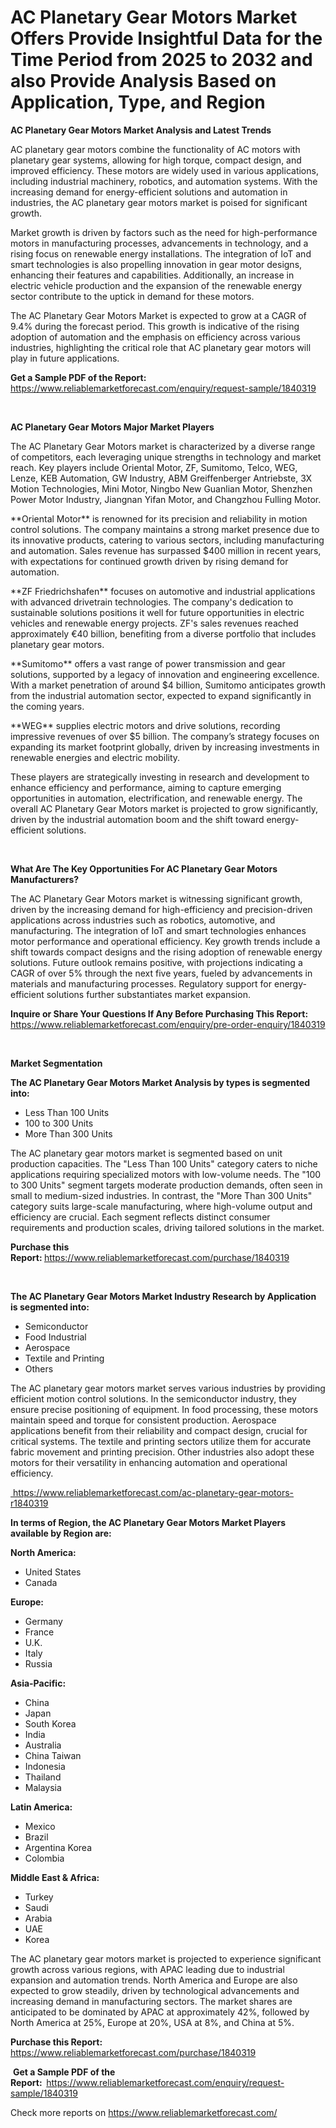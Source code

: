 <p><h1>AC Planetary Gear Motors Market Offers Provide Insightful Data for the Time Period from 2025 to 2032 and also Provide Analysis Based on Application, Type, and Region</h1></p><p><strong>AC Planetary Gear Motors Market Analysis and Latest Trends</strong></p>
<p><p>AC planetary gear motors combine the functionality of AC motors with planetary gear systems, allowing for high torque, compact design, and improved efficiency. These motors are widely used in various applications, including industrial machinery, robotics, and automation systems. With the increasing demand for energy-efficient solutions and automation in industries, the AC planetary gear motors market is poised for significant growth.</p><p>Market growth is driven by factors such as the need for high-performance motors in manufacturing processes, advancements in technology, and a rising focus on renewable energy installations. The integration of IoT and smart technologies is also propelling innovation in gear motor designs, enhancing their features and capabilities. Additionally, an increase in electric vehicle production and the expansion of the renewable energy sector contribute to the uptick in demand for these motors.</p><p>The AC Planetary Gear Motors Market is expected to grow at a CAGR of 9.4% during the forecast period. This growth is indicative of the rising adoption of automation and the emphasis on efficiency across various industries, highlighting the critical role that AC planetary gear motors will play in future applications.</p></p>
<p><strong>Get a Sample PDF of the Report:&nbsp;</strong> <a href="https://www.reliablemarketforecast.com/enquiry/request-sample/1840319?utm_campaign=2754&utm_medium=2&utm_source=Github&utm_content=ia&utm_term=10042025&utm_id=ac-planetary-gear-motors">https://www.reliablemarketforecast.com/enquiry/request-sample/1840319</a></p>
<p>&nbsp;</p>
<p><strong>AC Planetary Gear Motors Major Market Players</strong></p>
<p><p>The AC Planetary Gear Motors market is characterized by a diverse range of competitors, each leveraging unique strengths in technology and market reach. Key players include Oriental Motor, ZF, Sumitomo, Telco, WEG, Lenze, KEB Automation, GW Industry, ABM Greiffenberger Antriebste, 3X Motion Technologies, Mini Motor, Ningbo New Guanlian Motor, Shenzhen Power Motor Industry, Jiangnan Yifan Motor, and Changzhou Fulling Motor.</p><p>**Oriental Motor** is renowned for its precision and reliability in motion control solutions. The company maintains a strong market presence due to its innovative products, catering to various sectors, including manufacturing and automation. Sales revenue has surpassed $400 million in recent years, with expectations for continued growth driven by rising demand for automation.</p><p>**ZF Friedrichshafen** focuses on automotive and industrial applications with advanced drivetrain technologies. The company's dedication to sustainable solutions positions it well for future opportunities in electric vehicles and renewable energy projects. ZF's sales revenues reached approximately €40 billion, benefiting from a diverse portfolio that includes planetary gear motors.</p><p>**Sumitomo** offers a vast range of power transmission and gear solutions, supported by a legacy of innovation and engineering excellence. With a market penetration of around $4 billion, Sumitomo anticipates growth from the industrial automation sector, expected to expand significantly in the coming years.</p><p>**WEG** supplies electric motors and drive solutions, recording impressive revenues of over $5 billion. The company’s strategy focuses on expanding its market footprint globally, driven by increasing investments in renewable energies and electric mobility.</p><p>These players are strategically investing in research and development to enhance efficiency and performance, aiming to capture emerging opportunities in automation, electrification, and renewable energy. The overall AC Planetary Gear Motors market is projected to grow significantly, driven by the industrial automation boom and the shift toward energy-efficient solutions.</p></p>
<p>&nbsp;</p>
<p><strong>What Are The Key Opportunities For AC Planetary Gear Motors Manufacturers?</strong></p>
<p><p>The AC Planetary Gear Motors market is witnessing significant growth, driven by the increasing demand for high-efficiency and precision-driven applications across industries such as robotics, automotive, and manufacturing. The integration of IoT and smart technologies enhances motor performance and operational efficiency. Key growth trends include a shift towards compact designs and the rising adoption of renewable energy solutions. Future outlook remains positive, with projections indicating a CAGR of over 5% through the next five years, fueled by advancements in materials and manufacturing processes. Regulatory support for energy-efficient solutions further substantiates market expansion.</p></p>
<p><strong>Inquire or Share Your Questions If Any Before Purchasing This Report:</strong> <a href="https://www.reliablemarketforecast.com/enquiry/pre-order-enquiry/1840319?utm_campaign=2754&utm_medium=2&utm_source=Github&utm_content=ia&utm_term=10042025&utm_id=ac-planetary-gear-motors">https://www.reliablemarketforecast.com/enquiry/pre-order-enquiry/1840319</a></p>
<p>&nbsp;</p>
<p><strong>Market Segmentation</strong></p>
<p><strong>The AC Planetary Gear Motors Market Analysis by types is segmented into:</strong></p>
<p><ul><li>Less Than 100 Units</li><li>100 to 300 Units</li><li>More Than 300 Units</li></ul></p>
<p><p>The AC planetary gear motors market is segmented based on unit production capacities. The "Less Than 100 Units" category caters to niche applications requiring specialized motors with low-volume needs. The "100 to 300 Units" segment targets moderate production demands, often seen in small to medium-sized industries. In contrast, the "More Than 300 Units" category suits large-scale manufacturing, where high-volume output and efficiency are crucial. Each segment reflects distinct consumer requirements and production scales, driving tailored solutions in the market.</p></p>
<p><strong>Purchase this Report:&nbsp;</strong><a href="https://www.reliablemarketforecast.com/purchase/1840319?utm_campaign=2754&utm_medium=2&utm_source=Github&utm_content=ia&utm_term=10042025&utm_id=ac-planetary-gear-motors">https://www.reliablemarketforecast.com/purchase/1840319</a></p>
<p>&nbsp;</p>
<p><strong>The AC Planetary Gear Motors Market Industry Research by Application is segmented into:</strong></p>
<p><ul><li>Semiconductor</li><li>Food Industrial</li><li>Aerospace</li><li>Textile and Printing</li><li>Others</li></ul></p>
<p><p>The AC planetary gear motors market serves various industries by providing efficient motion control solutions. In the semiconductor industry, they ensure precise positioning of equipment. In food processing, these motors maintain speed and torque for consistent production. Aerospace applications benefit from their reliability and compact design, crucial for critical systems. The textile and printing sectors utilize them for accurate fabric movement and printing precision. Other industries also adopt these motors for their versatility in enhancing automation and operational efficiency.</p></p>
<p><a href="https://www.reliablemarketforecast.com/ac-planetary-gear-motors-r1840319?utm_campaign=2754&utm_medium=2&utm_source=Github&utm_content=ia&utm_term=10042025&utm_id=ac-planetary-gear-motors">&nbsp;https://www.reliablemarketforecast.com/ac-planetary-gear-motors-r1840319</a></p>
<p><strong>In terms of Region, the AC Planetary Gear Motors Market Players available by Region are:</strong></p>
<p>
    <p> <strong> North America: </strong>
        <ul>
            <li>United States</li>
            <li>Canada</li>
        </ul>
        </p> 
    <p> <strong> Europe: </strong>
        <ul>
            <li>Germany</li>
            <li>France</li>
            <li>U.K.</li>
            <li>Italy</li>
            <li>Russia</li>
        </ul>
        </p> 
    <p> <strong> Asia-Pacific: </strong>
        <ul>
            <li>China</li>
            <li>Japan</li>
            <li>South Korea</li>
            <li>India</li>
            <li>Australia</li>
            <li>China Taiwan</li>
            <li>Indonesia</li>
            <li>Thailand</li>
            <li>Malaysia</li>
        </ul>
        </p> 
    <p> <strong> Latin America: </strong>
        <ul>
            <li>Mexico</li>
            <li>Brazil</li>
            <li>Argentina Korea</li>
            <li>Colombia</li>
        </ul>
        </p> 
    <p> <strong> Middle East & Africa: </strong>
        <ul>
            <li>Turkey</li>
            <li>Saudi</li>
            <li>Arabia</li>
            <li>UAE</li>
            <li>Korea</li>
        </ul>
    </p>
    </p>
<p><p>The AC planetary gear motors market is projected to experience significant growth across various regions, with APAC leading due to industrial expansion and automation trends. North America and Europe are also expected to grow steadily, driven by technological advancements and increasing demand in manufacturing sectors. The market shares are anticipated to be dominated by APAC at approximately 42%, followed by North America at 25%, Europe at 20%, USA at 8%, and China at 5%.</p></p>
<p><strong>Purchase this Report: </strong><a href="https://www.reliablemarketforecast.com/purchase/1840319?utm_campaign=2754&utm_medium=2&utm_source=Github&utm_content=ia&utm_term=10042025&utm_id=ac-planetary-gear-motors">https://www.reliablemarketforecast.com/purchase/1840319</a></p>
<p>&nbsp;<strong>Get a Sample PDF of the Report:&nbsp;&nbsp;</strong><a href="https://www.reliablemarketforecast.com/enquiry/request-sample/1840319?utm_campaign=2754&utm_medium=2&utm_source=Github&utm_content=ia&utm_term=10042025&utm_id=ac-planetary-gear-motors">https://www.reliablemarketforecast.com/enquiry/request-sample/1840319</a></p>
<p><strong></strong></p>
<p>Check more reports on <a href="https://www.reliablemarketforecast.com/?utm_campaign=2754&utm_medium=2&utm_source=Github&utm_content=ia&utm_term=10042025&utm_id=ac-planetary-gear-motors">https://www.reliablemarketforecast.com/</a></p>